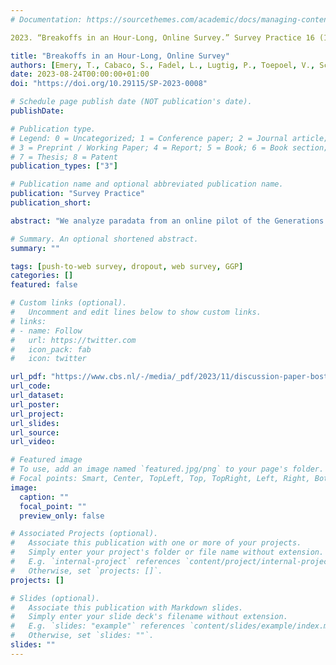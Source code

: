 ```yaml
---
# Documentation: https://sourcethemes.com/academic/docs/managing-content/

2023. “Breakoffs in an Hour-Long, Online Survey.” Survey Practice 16 (1). https://doi.org/10.29115/SP-2023-0008.

title: "Breakoffs in an Hour-Long, Online Survey"
authors: [Emery, T., Cabaco, S., Fadel, L., Lugtig, P., Toepoel, V., Schumann, A., Lück, D., Bujard, M.]
date: 2023-08-24T00:00:00+01:00
doi: "https://doi.org/10.29115/SP-2023-0008"

# Schedule page publish date (NOT publication's date).
publishDate:

# Publication type.
# Legend: 0 = Uncategorized; 1 = Conference paper; 2 = Journal article;
# 3 = Preprint / Working Paper; 4 = Report; 5 = Book; 6 = Book section;
# 7 = Thesis; 8 = Patent
publication_types: ["3"]

# Publication name and optional abbreviated publication name.
publication: "Survey Practice"
publication_short: 

abstract: "We analyze paradata from an online pilot of the Generations and Gender Programme (GGP) conducted in three countries (Croatia, Germany, and Portugal) to understand the extent, timing, and patterns in breakoffs during a long online survey. The GGP is notable as an online survey given that the median length of a face-to-face interview is 52 minutes, and the survey was initially designed for face-to-face. Paradata was collected for 3,378 web surveys. Breakoffs before the questionnaire was completed occurred in 17% of these surveys. The analysis uses Cox regression models to explore the timing of breakoffs and the influence of contextual factors. The results indicate that the breakoff hazard does not increase or decrease across the length of the questionnaire. The risk of breakoff does vary considerably across countries, between genders, and also by partnership status. Respondents are twice as likely to breakoff on a loop question, and respondents completing the survey on a smartphone are 2.6 times as likely to breakoff as those using a tablet or PC. Respondents receiving a conditional incentive were 65% less likely to breakoff than those who did not. The lessons from this work can help inform future strategies converting existing long, cross-national face-to-face studies into an online format."

# Summary. An optional shortened abstract.
summary: ""

tags: [push-to-web survey, dropout, web survey, GGP]
categories: []
featured: false

# Custom links (optional).
#   Uncomment and edit lines below to show custom links.
# links:
# - name: Follow
#   url: https://twitter.com
#   icon_pack: fab
#   icon: twitter

url_pdf: "https://www.cbs.nl/-/media/_pdf/2023/11/discussion-paper-bostanci-2023.pdf"
url_code: 
url_dataset:
url_poster:
url_project:
url_slides:
url_source:
url_video:

# Featured image
# To use, add an image named `featured.jpg/png` to your page's folder. 
# Focal points: Smart, Center, TopLeft, Top, TopRight, Left, Right, BottomLeft, Bottom, BottomRight.
image:
  caption: ""
  focal_point: ""
  preview_only: false

# Associated Projects (optional).
#   Associate this publication with one or more of your projects.
#   Simply enter your project's folder or file name without extension.
#   E.g. `internal-project` references `content/project/internal-project/index.md`.
#   Otherwise, set `projects: []`.
projects: []

# Slides (optional).
#   Associate this publication with Markdown slides.
#   Simply enter your slide deck's filename without extension.
#   E.g. `slides: "example"` references `content/slides/example/index.md`.
#   Otherwise, set `slides: ""`.
slides: ""
---
```

